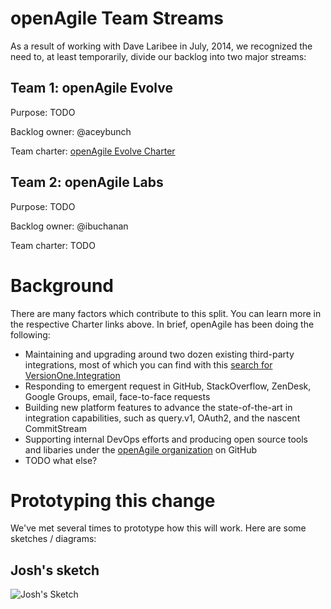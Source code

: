 # openAgile Team Streams

As a result of working with Dave Laribee in July, 2014, we recognized the need to, at least temporarily, divide our backlog into two major streams:

## Team 1: openAgile Evolve

Purpose: TODO

Backlog owner: @aceybunch

Team charter: [openAgile Evolve Charter](https://github.com/versionone/openAgile/blob/master/Evolve/Charter.md)

## Team 2: openAgile Labs

Purpose: TODO

Backlog owner: @ibuchanan

Team charter: TODO

# Background

There are many factors which contribute to this split. You can learn more in the respective Charter links above. In brief, openAgile has been doing the following:

* Maintaining and upgrading around two dozen existing third-party integrations, most of which you can find with this [search for VersionOne.Integration](https://github.com/versionone?page=2&query=VersionOne.Integration)
* Responding to emergent request in GitHub, StackOverflow, ZenDesk, Google Groups, email, face-to-face requests
* Building new platform features to advance the state-of-the-art in integration capabilities, such as query.v1, OAuth2, and the nascent CommitStream
* Supporting internal DevOps efforts and producing open source tools and libaries under the [openAgile organization](http://www.github.com/openAgile) on GitHub
* TODO what else?


# Prototyping this change

We've met several times to prototype how this will work. Here are some sketches / diagrams:

## Josh's sketch

![Josh's Sketch](https://camo.githubusercontent.com/95421d49c0f3bc95dd7b0e2dcb90871751988d28/68747470733a2f2f73332e616d617a6f6e6177732e636f6d2f75706c6f6164732e686970636861742e636f6d2f31323732322f3133303233352f635850586537356a46434c3352324c2f32303134303830355f3136343235392e6a7067)

